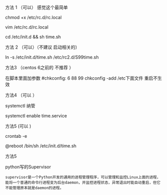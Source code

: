 方法  1 （可以） 感觉这个最简单

chmod +x /etc/rc.d/rc.local

vim /etc/rc.d/rc.local

cd /etc/init.d && sh time.sh

方法 2 （可以）（不建议  启动相关的）

ln -s /etc/init.d/time.sh /etc/rc2.d/S99time.sh

方法3 （centos 6之前的 不推荐 ）

在脚本里面加参数 #chkconfig: 6 88 99 chkconfig  -add /etc下面文件 重启不生效 

方法4 （可以 ）

systemctl 纳管

systemctl enable time.service 

方法5 (可以 )

crontab -e

@reboot /bin/sh /etc/init.d/time.sh

方法5 

python写的Supervisor  

```
supervisor是一个Python开发的通用的进程管理程序，可以管理和监控Linux上面的进程，能将一个普通的命令行进程变为后台daemon，并监控进程状态，异常退出时能自动重启，但它不能管理原本就是daemon的进程。
```
